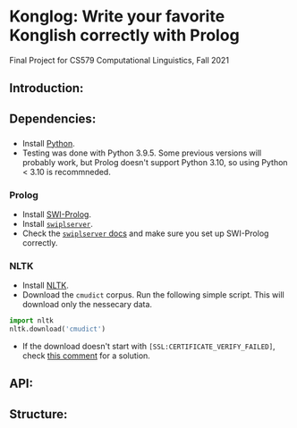 # Konglog: Write your favorite Konglish correctly with Prolog

Final Project for CS579 Computational Linguistics, Fall 2021

## Introduction:
<!-- TODO -->

## Dependencies:

###
* Install [Python](https://www.python.org/downloads/).
* Testing was done with Python 3.9.5. Some previous versions will probably work, but Prolog doesn't support Python 3.10, so using Python < 3.10 is recommneded.

### Prolog

* Install [SWI-Prolog](https://www.swi-prolog.org/Download.html).
* Install [`swiplserver`](https://github.com/SWI-Prolog/packages-mqi/tree/master/python).
* Check the [`swiplserver` docs](https://www.swi-prolog.org/packages/mqi/prologmqi.html) and make sure you set up SWI-Prolog correctly.

### NLTK

* Install [NLTK](https://www.nltk.org/install.html).
* Download the `cmudict` corpus. Run the following simple script. This will download only the nessecary data.

```python
import nltk
nltk.download('cmudict')
```
* If the download doesn't start with `[SSL:CERTIFICATE_VERIFY_FAILED]`, check [this comment](https://github.com/gunthercox/ChatterBot/issues/930#issuecomment-322111087) for a solution.

## API:
<!-- TODO -->

## Structure:
<!-- TODO -->
